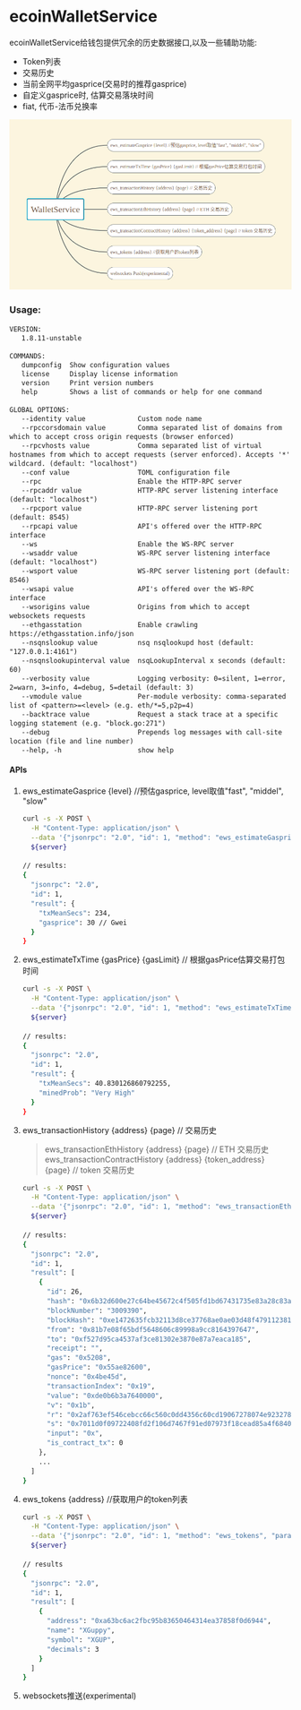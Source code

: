 # ecoinWalletService
ecoinWalletService给钱包提供冗余的历史数据接口,以及一些辅助功能:
+ Token列表
+ 交易历史
+ 当前全网平均gasprice(交易时的推荐gasprice)
+ 自定义gasprice时, 估算交易落块时间
+ fiat, 代币-法币兑换率

![walletService](https://raw.githubusercontent.com/ChungkueiBlock/ecoinWalletService/docs/docs/images/walletService.png)

### Usage:
```
VERSION:
   1.8.11-unstable

COMMANDS:
   dumpconfig  Show configuration values
   license     Display license information
   version     Print version numbers
   help        Shows a list of commands or help for one command

GLOBAL OPTIONS:
   --identity value             Custom node name
   --rpccorsdomain value        Comma separated list of domains from which to accept cross origin requests (browser enforced)
   --rpcvhosts value            Comma separated list of virtual hostnames from which to accept requests (server enforced). Accepts '*' wildcard. (default: "localhost")
   --conf value                 TOML configuration file
   --rpc                        Enable the HTTP-RPC server
   --rpcaddr value              HTTP-RPC server listening interface (default: "localhost")
   --rpcport value              HTTP-RPC server listening port (default: 8545)
   --rpcapi value               API's offered over the HTTP-RPC interface
   --ws                         Enable the WS-RPC server
   --wsaddr value               WS-RPC server listening interface (default: "localhost")
   --wsport value               WS-RPC server listening port (default: 8546)
   --wsapi value                API's offered over the WS-RPC interface
   --wsorigins value            Origins from which to accept websockets requests
   --ethgasstation              Enable crawling https://ethgasstation.info/json
   --nsqnslookup value          nsq nsqlookupd host (default: "127.0.0.1:4161")
   --nsqnslookupinterval value  nsqLookupInterval x seconds (default: 60)
   --verbosity value            Logging verbosity: 0=silent, 1=error, 2=warn, 3=info, 4=debug, 5=detail (default: 3)
   --vmodule value              Per-module verbosity: comma-separated list of <pattern>=<level> (e.g. eth/*=5,p2p=4)
   --backtrace value            Request a stack trace at a specific logging statement (e.g. "block.go:271")
   --debug                      Prepends log messages with call-site location (file and line number)
   --help, -h                   show help
```

#### APIs
1. ews_estimateGasprice {level} //预估gasprice, level取值"fast", "middel", "slow"
    ```bash
    curl -s -X POST \
      -H "Content-Type: application/json" \
      --data '{"jsonrpc": "2.0", "id": 1, "method": "ews_estimateGasprice", "params": ["middle"]}' \
      ${server}

    // results:
    {
      "jsonrpc": "2.0",
      "id": 1,
      "result": {
        "txMeanSecs": 234,
        "gasprice": 30 // Gwei
      }
    }
    ```

2. ews_estimateTxTime {gasPrice} {gasLimit} // 根据gasPrice估算交易打包时间
    ```bash
    curl -s -X POST \
      -H "Content-Type: application/json" \
      --data '{"jsonrpc": "2.0", "id": 1, "method": "ews_estimateTxTime", "params": [10, 21000]}' \
      ${server}

    // results:
    {
      "jsonrpc": "2.0",
      "id": 1,
      "result": {
        "txMeanSecs": 40.830126860792255,
        "minedProb": "Very High"
      }
    }
    ```
3. ews_transactionHistory {address} {page} // 交易历史
    > ews_transactionEthHistory {address} {page} // ETH 交易历史
    > ews_transactionContractHistory {address} {token_address} {page} // token 交易历史

    ```bash
    curl -s -X POST \
      -H "Content-Type: application/json" \
      --data '{"jsonrpc": "2.0", "id": 1, "method": "ews_transactionEthHistory", "params": ["'${address}'", 0, 1]}' \
      ${server}

    // results:
    {
      "jsonrpc": "2.0",
      "id": 1,
      "result": [
        {
          "id": 26,
          "hash": "0x6b32d600e27c64be45672c4f505fd1bd67431735e83a28c83a5c8add93b3010f",
          "blockNumber": "3009390",
          "blockHash": "0xe1472635fcb32113d8ce37768ae0ae03d48f4791123810ad9e94a4f6ab6677f4",
          "from": "0x81b7e08f65bdf5648606c89998a9cc8164397647",
          "to": "0xf527d95ca4537af3ce81302e3870e87a7eaca185",
          "receipt": "",
          "gas": "0x5208",
          "gasPrice": "0x55ae82600",
          "nonce": "0x4be45d",
          "transactionIndex": "0x19",
          "value": "0xde0b6b3a7640000",
          "v": "0x1b",
          "r": "0x2af763ef546cebcc66c560c0dd4356c60cd19067278074e92327806cc6ef8f8f",
          "s": "0x7011d0f09722408fd2f106d7467f91ed07973f18cead85a4f6840a17f0142a1b",
          "input": "0x",
          "is_contract_tx": 0
        },
        ...
      ]
    }
    ```

4. ews_tokens {address} //获取用户的token列表
    ```bash
    curl -s -X POST \
      -H "Content-Type: application/json" \
      --data '{"jsonrpc": "2.0", "id": 1, "method": "ews_tokens", "params": ["'${address}'"]}' \
      ${server}

    // results
    {
      "jsonrpc": "2.0",
      "id": 1,
      "result": [
        {
          "address": "0xa63bc6ac2fbc95b83650464314ea37858f0d6944",
          "name": "XGuppy",
          "symbol": "XGUP",
          "decimals": 3
        }
      ]
    }
    ```

5. websockets推送(experimental)